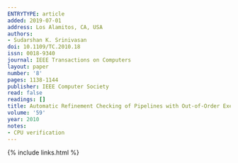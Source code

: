 ```yaml
---
ENTRYTYPE: article
added: 2019-07-01
address: Los Alamitos, CA, USA
authors:
- Sudarshan K. Srinivasan
doi: 10.1109/TC.2010.18
issn: 0018-9340
journal: IEEE Transactions on Computers
layout: paper
number: '8'
pages: 1138-1144
publisher: IEEE Computer Society
read: false
readings: []
title: Automatic Refinement Checking of Pipelines with Out-of-Order Execution
volume: '59'
year: 2010
notes:
- CPU verification
---
```

{% include links.html %}
